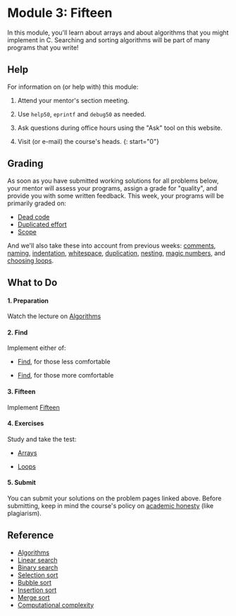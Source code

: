 # Module 3: Fifteen

In this module, you'll learn about arrays and about algorithms that you might implement in C. Searching and sorting algorithms will be part of many programs that you write!


## Help

For information on (or help with) this module:

1. Attend your mentor's section meeting.

1. Use `help50`, `eprintf` and `debug50` as needed.

1. Ask questions during office hours using the "Ask" tool on this website.

1. Visit (or e-mail) the course's heads.
{: start="0"}


## Grading

As soon as you have submitted working solutions for all problems below, your mentor will assess your programs, assign a grade for "quality", and provide you with some written feedback. This week, your programs will be primarily graded on:

- [Dead code](/quality-aspects/dead-code)
- [Duplicated effort](/quality-aspects/duplicated-effort)
- [Scope](/quality-aspects/scope)

And we'll also take these into account from previous weeks: [comments](/quality/comments), [naming](/quality/naming), [indentation](/quality/indentation), [whitespace](/quality/whitespace), [duplication](/quality-aspects/duplication), [nesting](/quality-aspects/nesting), [magic numbers](/quality-aspects/magic-numbers), and [choosing loops](/quality-aspects/loops).

## What to Do

#### 1. Preparation

Watch the lecture on [Algorithms](/lectures/algorithms)

#### 2. Find

Implement either of:

- [Find](/problems/find-less), for those less comfortable

- [Find](/problems/find-more), for those more comfortable

#### 3. Fifteen

Implement [Fifteen](/problems/fifteen)

#### 4. Exercises

Study and take the test:

- [Arrays](/exercises/arrays)

- [Loops](/exercises/loops)

#### 5. Submit

You can submit your solutions on the problem pages linked above. Before submitting, keep in mind the course's policy on [academic honesty](/syllabus#samenwerken-fraude-en-plagiaat) (like plagiarism).


## Reference

- [Algorithms](https://www.youtube.com/watch?v=ktWL3nN38ZA)
- [Linear search](https://www.youtube.com/watch?v=TwsgCHYmbbA)
- [Binary search](https://www.youtube.com/watch?v=T98PIp4omUA)
- [Selection sort](https://www.youtube.com/watch?v=3hH8kTHFw2A)
- [Bubble sort](https://www.youtube.com/watch?v=RT-hUXUWQ2I)
- [Insertion sort](https://www.youtube.com/watch?v=kU9M51eKSX8)
- [Merge sort](https://www.youtube.com/watch?v=yF3hMKmCk1A)
- [Computational complexity](https://www.youtube.com/watch?v=YoZPTyGL2IQ)
